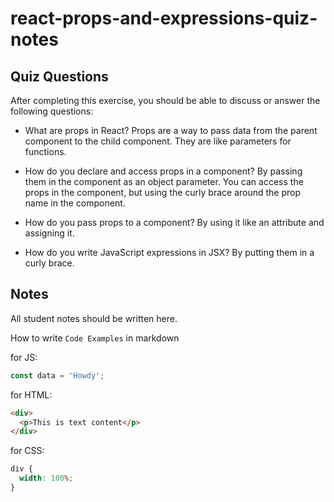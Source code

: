 # react-props-and-expressions-quiz-notes

## Quiz Questions

After completing this exercise, you should be able to discuss or answer the following questions:

- What are props in React?
  Props are a way to pass data from the parent component to the child component. They are like parameters for functions.
- How do you declare and access props in a component?
  By passing them in the component as an object parameter. You can access the props in the component, but using the curly brace around the prop name in the component.

- How do you pass props to a component?
  By using it like an attribute and assigning it.
- How do you write JavaScript expressions in JSX?
  By putting them in a curly brace.

## Notes

All student notes should be written here.

How to write `Code Examples` in markdown

for JS:

```javascript
const data = 'Howdy';
```

for HTML:

```html
<div>
  <p>This is text content</p>
</div>
```

for CSS:

```css
div {
  width: 100%;
}
```
